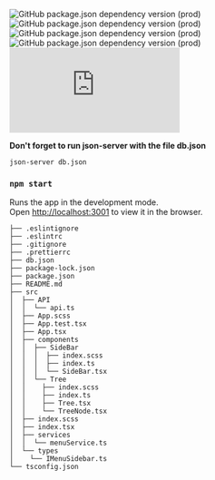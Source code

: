 ![GitHub package.json dependency version (prod)](https://img.shields.io/github/package-json/dependency-version/212817/tree-menu/react?style=for-the-badge)
![GitHub package.json dependency version (prod)](https://img.shields.io/github/package-json/dependency-version/212817/tree-menu/typescript?style=for-the-badge)
![GitHub package.json dependency version (prod)](https://img.shields.io/github/package-json/dependency-version/212817/tree-menu/axios?style=for-the-badge)
![GitHub package.json dependency version (prod)](https://img.shields.io/github/package-json/dependency-version/212817/tree-menu/sass?style=for-the-badge)
![GitHub package.json dependency version (prod)](https://img.shields.io/github/package-json/dependency-version/212817/tree-menu/animate.css?style=for-the-badge)


**Don't forget to run json-server with the file db.json**

```json-server db.json```

### `npm start`

Runs the app in the development mode.\
Open [http://localhost:3001](http://localhost:3001) to view it in the browser.

```
├── .eslintignore
├── .eslintrc
├── .gitignore
├── .prettierrc
├── db.json
├── package-lock.json
├── package.json
├── README.md
├── src
│  ├── API
│  │  └── api.ts
│  ├── App.scss
│  ├── App.test.tsx
│  ├── App.tsx
│  ├── components
│  │  ├── SideBar
│  │  │  ├── index.scss
│  │  │  ├── index.ts
│  │  │  └── SideBar.tsx
│  │  └── Tree
│  │    ├── index.scss
│  │    ├── index.ts
│  │    ├── Tree.tsx
│  │    └── TreeNode.tsx
│  ├── index.scss
│  ├── index.tsx
│  ├── services
│  │  └── menuService.ts
│  └── types
│    └── IMenuSidebar.ts
└── tsconfig.json
```
